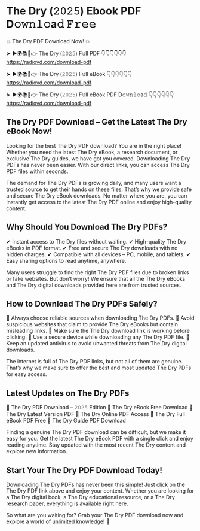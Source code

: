 # The Dry (𝟸𝟶𝟸𝟻) Ebook PDF D𝚘𝚠𝚗𝚕𝚘a𝚍 𝙵𝚛𝚎𝚎

💥 The Dry PDF Download Now! 💥

➤ ►🌍📚📱👉 The Dry (𝟸𝟶𝟸𝟻) F𝚞ll PDF 👇👇👇👇👇👇
https://radiovd.com/download-pdf

➤ ►🌍📚📱👉 The Dry (𝟸𝟶𝟸𝟻) F𝚞ll eBook 👇👇👇👇👇👇
https://radiovd.com/download-pdf

➤ ►🌍📚📱👉 The Dry (𝟸𝟶𝟸𝟻) F𝚞ll eBook PDF D𝚘𝚠𝚗𝚕𝚘a𝚍 👇👇👇👇👇👇
https://radiovd.com/download-pdf

## The Dry PDF Download – Get the Latest The Dry eBook Now!

Looking for the best The Dry PDF download? You are in the right place! Whether you need the latest The Dry eBook, a research document, or exclusive The Dry guides, we have got you covered. Downloading The Dry PDFs has never been easier. With our direct links, you can access The Dry PDF files within seconds.

The demand for The Dry PDFs is growing daily, and many users want a trusted source to get their hands on these files. That’s why we provide safe and secure The Dry eBook downloads. No matter where you are, you can instantly get access to the latest The Dry PDF online and enjoy high-quality content.

## Why Should You Download The Dry PDFs?

✔ Instant access to The Dry files without waiting.
✔ High-quality The Dry eBooks in PDF format.
✔ Free and secure The Dry downloads with no hidden charges.
✔ Compatible with all devices – PC, mobile, and tablets.
✔ Easy sharing options to read anytime, anywhere.

Many users struggle to find the right The Dry PDF files due to broken links or fake websites. But don’t worry! We ensure that all the The Dry eBooks and The Dry digital downloads provided here are from trusted sources.

## How to Download The Dry PDFs Safely?

📌 Always choose reliable sources when downloading The Dry PDFs.
📌 Avoid suspicious websites that claim to provide The Dry eBooks but contain misleading links.
📌 Make sure the The Dry download link is working before clicking.
📌 Use a secure device while downloading any The Dry PDF file.
📌 Keep an updated antivirus to avoid unwanted threats from The Dry digital downloads.

The internet is full of The Dry PDF links, but not all of them are genuine. That’s why we make sure to offer the best and most updated The Dry PDFs for easy access.

## Latest Updates on The Dry PDFs

🔹 The Dry PDF Download – 𝟸𝟶𝟸𝟻 Edition
🔹 The Dry eBook Free Download
🔹 The Dry Latest Version PDF
🔹 The Dry Online PDF Access
🔹 The Dry Full eBook PDF Free
🔹 The Dry Guide PDF Download

Finding a genuine The Dry PDF download can be difficult, but we make it easy for you. Get the latest The Dry eBook PDF with a single click and enjoy reading anytime. Stay updated with the most recent The Dry content and explore new information.

## Start Your The Dry PDF Download Today!

Downloading The Dry PDFs has never been this simple! Just click on the The Dry PDF link above and enjoy your content. Whether you are looking for a The Dry digital book, a The Dry educational resource, or a The Dry research paper, everything is available right here.

So what are you waiting for? Grab your The Dry PDF download now and explore a world of unlimited knowledge! 🚀